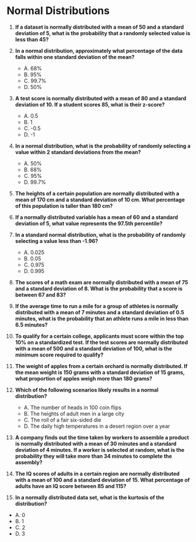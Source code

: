 # Normal Distributions

1. **If a dataset is normally distributed with a mean of 50 and a standard deviation of 5, what is the probability that a randomly selected value is less than 45?**

2. **In a normal distribution, approximately what percentage of the data falls within one standard deviation of the mean?**
   - A. 68%
   - B. 95%
   - C. 99.7%
   - D. 50%

3. **A test score is normally distributed with a mean of 80 and a standard deviation of 10. If a student scores 85, what is their z-score?**
   - A. 0.5
   - B. 1
   - C. -0.5
   - D. -1

4. **In a normal distribution, what is the probability of randomly selecting a value within 2 standard deviations from the mean?**
   - A. 50%
   - B. 68%
   - C. 95%
   - D. 99.7%

5. **The heights of a certain population are normally distributed with a mean of 170 cm and a standard deviation of 10 cm. What percentage of this population is taller than 180 cm?**

6. **If a normally distributed variable has a mean of 60 and a standard deviation of 5, what value represents the 97.5th percentile?**

7. **In a standard normal distribution, what is the probability of randomly selecting a value less than -1.96?**
   - A. 0.025
   - B. 0.05
   - C. 0.975
   - D. 0.995

8. **The scores of a math exam are normally distributed with a mean of 75 and a standard deviation of 8. What is the probability that a score is between 67 and 83?**

9. **If the average time to run a mile for a group of athletes is normally distributed with a mean of 7 minutes and a standard deviation of 0.5 minutes, what is the probability that an athlete runs a mile in less than 6.5 minutes?**

10. **To qualify for a certain college, applicants must score within the top 10% on a standardized test. If the test scores are normally distributed with a mean of 500 and a standard deviation of 100, what is the minimum score required to qualify?**

11. **The weight of apples from a certain orchard is normally distributed. If the mean weight is 150 grams with a standard deviation of 15 grams, what proportion of apples weigh more than 180 grams?**

12. **Which of the following scenarios likely results in a normal distribution?**
    - A. The number of heads in 100 coin flips
    - B. The heights of adult men in a large city
    - C. The roll of a fair six-sided die
    - D. The daily high temperatures in a desert region over a year

13. **A company finds out the time taken by workers to assemble a product is normally distributed with a mean of 30 minutes and a standard deviation of 4 minutes. If a worker is selected at random, what is the probability they will take more than 34 minutes to complete the assembly?**

14. **The IQ scores of adults in a certain region are normally distributed with a mean of 100 and a standard deviation of 15. What percentage of adults have an IQ score between 85 and 115?**

15. **In a normally distributed data set, what is the kurtosis of the distribution?**
   - A. 0
   - B. 1
   - C. 2
   - D. 3
